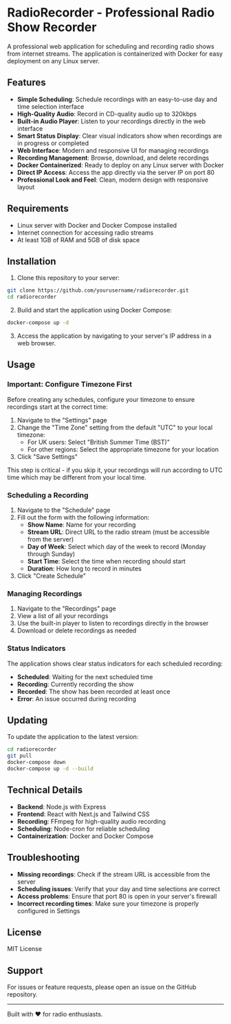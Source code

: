 # RadioRecorder - Professional Radio Show Recorder

A professional web application for scheduling and recording radio shows from internet streams. The application is containerized with Docker for easy deployment on any Linux server.

## Features

- **Simple Scheduling**: Schedule recordings with an easy-to-use day and time selection interface
- **High-Quality Audio**: Record in CD-quality audio up to 320kbps
- **Built-in Audio Player**: Listen to your recordings directly in the web interface
- **Smart Status Display**: Clear visual indicators show when recordings are in progress or completed
- **Web Interface**: Modern and responsive UI for managing recordings
- **Recording Management**: Browse, download, and delete recordings
- **Docker Containerized**: Ready to deploy on any Linux server with Docker
- **Direct IP Access**: Access the app directly via the server IP on port 80
- **Professional Look and Feel**: Clean, modern design with responsive layout

## Requirements

- Linux server with Docker and Docker Compose installed
- Internet connection for accessing radio streams
- At least 1GB of RAM and 5GB of disk space

## Installation

1. Clone this repository to your server:

```bash
git clone https://github.com/yourusername/radiorecorder.git
cd radiorecorder
```

2. Build and start the application using Docker Compose:

```bash
docker-compose up -d
```

3. Access the application by navigating to your server's IP address in a web browser.

## Usage

### Important: Configure Timezone First

Before creating any schedules, configure your timezone to ensure recordings start at the correct time:

1. Navigate to the "Settings" page
2. Change the "Time Zone" setting from the default "UTC" to your local timezone:
   - For UK users: Select "British Summer Time (BST)"
   - For other regions: Select the appropriate timezone for your location
3. Click "Save Settings"

This step is critical - if you skip it, your recordings will run according to UTC time which may be different from your local time.

### Scheduling a Recording

1. Navigate to the "Schedule" page
2. Fill out the form with the following information:
   - **Show Name**: Name for your recording
   - **Stream URL**: Direct URL to the radio stream (must be accessible from the server)
   - **Day of Week**: Select which day of the week to record (Monday through Sunday)
   - **Start Time**: Select the time when recording should start
   - **Duration**: How long to record in minutes
3. Click "Create Schedule"

### Managing Recordings

1. Navigate to the "Recordings" page
2. View a list of all your recordings
3. Use the built-in player to listen to recordings directly in the browser
4. Download or delete recordings as needed

### Status Indicators

The application shows clear status indicators for each scheduled recording:
- **Scheduled**: Waiting for the next scheduled time
- **Recording**: Currently recording the show
- **Recorded**: The show has been recorded at least once
- **Error**: An issue occurred during recording

## Updating

To update the application to the latest version:

```bash
cd radiorecorder
git pull
docker-compose down
docker-compose up -d --build
```

## Technical Details

- **Backend**: Node.js with Express
- **Frontend**: React with Next.js and Tailwind CSS
- **Recording**: FFmpeg for high-quality audio recording
- **Scheduling**: Node-cron for reliable scheduling
- **Containerization**: Docker and Docker Compose

## Troubleshooting

- **Missing recordings**: Check if the stream URL is accessible from the server
- **Scheduling issues**: Verify that your day and time selections are correct
- **Access problems**: Ensure that port 80 is open in your server's firewall
- **Incorrect recording times**: Make sure your timezone is properly configured in Settings

## License

MIT License

## Support

For issues or feature requests, please open an issue on the GitHub repository.

---

Built with ❤️ for radio enthusiasts. 